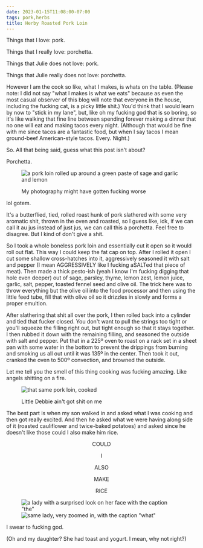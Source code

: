 ```yaml
---
date: 2023-01-15T11:08:00-07:00
tags: pork,herbs
title: Herby Roasted Pork Loin
---
```


Things that I love: pork.

Things that I really love: porchetta.

Things that Julie does not love: pork.

Things that Julie really does not love: porchetta.

However I am the cook so like, what I makes, is whats on the table. (Please note: I did not say "what I makes is what we eats" because as even the most casual observer of this blog will note that everyone in the house, including the fucking cat, is a picky little shit.) You'd think that I would learn by now to "stick in my lane", but, like oh my fucking god that is so boring, so it's like walking that fine line between spending forever making a dinner that no one will eat and making tacos every night. (Although that would be fine with me since tacos are a fantastic food, but when I say tacos I mean ground-beef American-style tacos. Every. Night.)

So. All that being said, guess what this post isn't about?

Porchetta.

<figure>

![a pork loin rolled up around a green paste of sage and garlic and lemon](pork-rubdown.jpg)

<figcaption>My photography might have gotten fucking worse</figcaption>
</figure>

lol gotem.

It's a butterflied, tied, rolled roast hunk of pork slathered with some very aromatic shit, thrown in the oven and roasted, so I guess like, idk, if we can call it au jus instead of just jus, we can call this a porchetta. Feel free to disagree. But I kind of don't give a shit.

So I took a whole boneless pork loin and essentially cut it open so it would roll out flat. This way I could keep the fat cap on top. After I rolled it open I cut some shallow cross-hatches into it, aggressively seasoned it with salt and pepper (I mean AGGRESSIVELY like I fucking aSALTed that piece of meat). Then made a thick pesto-ish (yeah I know I'm fucking digging that hole even deeper) out of sage, parsley, thyme, lemon zest, lemon juice, garlic, salt, pepper, toasted fennel seed and olive oil. The trick here was to throw everything but the olive oil into the food processor and then using the little feed tube, fill that with olive oil so it drizzles in slowly and forms a proper emultion.

After slathering that shit all over the pork, I then rolled back into a cylinder and tied that fucker closed. You don't want to pull the strings too tight or you'll squeeze the filling right out, but tight enough so that it stays together. I then rubbed it down with the remaining filling, and seasoned the outside with salt and pepper. Put that in a 225º oven to roast on a rack set in a sheet pan with some water in the bottom to prevent the drippings from burning and smoking us all out until it was 135º in the center.  Then took it out, cranked the oven to 500º convection, and browned the outside.

Let me tell you the smell of this thing cooking was fucking amazing. Like angels shitting on a fire.

<figure>

![that same pork loin, cooked](pork-roasted.jpg)

<figcaption>Little Debbie ain't got shit on me</figcaption>

</figure>

The best part is when my son walked in and asked what I was cooking and then got really excited. And then he asked what we were having along side of it (roasted cauliflower and twice-baked potatoes) and asked since he doesn't like those could I also make him rice.

<div style="text-align: center">
COULD

I

ALSO

MAKE

RICE
</div>

<figure>

![a lady with a surprised look on her face with the caption "the"](the.jpg)
![same lady, very zoomed in, with the caption "what"](what.jpg)

</figure>

I swear to fucking god.

(Oh and my daughter? She had toast and yogurt. I mean, why not right?)
